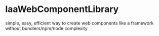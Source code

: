# laaWebComponentLibrary
simple, easy, efficient way to create web components like a framework without bundlers/npm/node complexity
